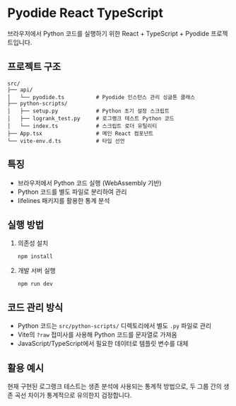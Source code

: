 # Pyodide React TypeScript

브라우저에서 Python 코드를 실행하기 위한 React + TypeScript + Pyodide 프로젝트입니다.

## 프로젝트 구조

```
src/
├── api/
│   └── pyodide.ts          # Pyodide 인스턴스 관리 싱글톤 클래스
├── python-scripts/
│   ├── setup.py            # Python 초기 설정 스크립트
│   ├── logrank_test.py     # 로그랭크 테스트 Python 코드
│   └── index.ts            # 스크립트 로더 유틸리티
├── App.tsx                 # 메인 React 컴포넌트
└── vite-env.d.ts           # 타입 선언
```

## 특징

- 브라우저에서 Python 코드 실행 (WebAssembly 기반)
- Python 코드를 별도 파일로 분리하여 관리
- lifelines 패키지를 활용한 통계 분석

## 실행 방법

1. 의존성 설치

   ```
   npm install
   ```

2. 개발 서버 실행
   ```
   npm run dev
   ```

## 코드 관리 방식

- Python 코드는 `src/python-scripts/` 디렉토리에서 별도 `.py` 파일로 관리
- Vite의 `?raw` 접미사를 사용해 Python 코드를 문자열로 가져옴
- JavaScript/TypeScript에서 필요한 데이터로 템플릿 변수를 대체

## 활용 예시

현재 구현된 로그랭크 테스트는 생존 분석에 사용되는 통계적 방법으로, 두 그룹 간의 생존 곡선 차이가 통계적으로 유의한지 검정합니다.
